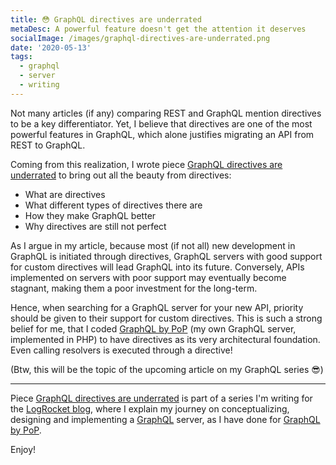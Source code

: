 ```yaml
---
title: 😳 GraphQL directives are underrated
metaDesc: A powerful feature doesn't get the attention it deserves
socialImage: /images/graphql-directives-are-underrated.png
date: '2020-05-13'
tags:
  - graphql
  - server
  - writing
---
```


Not many articles (if any) comparing REST and GraphQL mention directives to be a key differentiator. Yet, I believe that directives are one of the most powerful features in GraphQL, which alone justifies migrating an API from REST to GraphQL. 

Coming from this realization, I wrote piece [GraphQL directives are underrated](https://blog.logrocket.com/graphql-directives-are-underrated/) to bring out all the beauty from directives:

- What are directives
- What different types of directives there are
- How they make GraphQL better
- Why directives are still not perfect

As I argue in my article, because most (if not all) new development in GraphQL is initiated through directives, GraphQL servers with good support for custom directives will lead GraphQL into its future. Conversely, APIs implemented on servers with poor support may eventually become stagnant, making them a poor investment for the long-term.

Hence, when searching for a GraphQL server for your new API, priority should be given to their support for custom directives. This is such a strong belief for me, that I coded [GraphQL by PoP](https://graphql-by-pop.com) (my own GraphQL server, implemented in PHP) to have directives as its very architectural foundation. Even calling resolvers is executed through a directive!

(Btw, this will be the topic of the upcoming article on my GraphQL series 😎)

---

Piece [GraphQL directives are underrated](https://blog.logrocket.com/graphql-directives-are-underrated/) is part of a series I'm writing for the [LogRocket blog](https://blog.logrocket.com/), where I explain my journey on conceptualizing, designing and implementing a [GraphQL](https://graphql.org) server, as I have done for [GraphQL by PoP](https://graphql-by-pop.com).

Enjoy!
